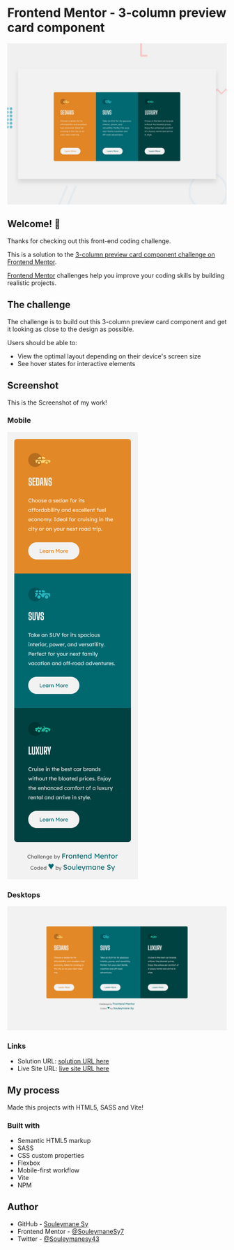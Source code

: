 # Frontend Mentor - 3-column preview card component

![Design preview for the 3-column preview card component coding challenge](./design/desktop-preview.jpg)

## Welcome! 👋

Thanks for checking out this front-end coding challenge.

This is a solution to the [3-column preview card component challenge on Frontend Mentor](https://www.frontendmentor.io/challenges/3column-preview-card-component-pH92eAR2-).

[Frontend Mentor](https://www.frontendmentor.io) challenges help you improve your coding skills by building realistic projects.

## The challenge

The challenge is to build out this 3-column preview card component and get it looking as close to the design as possible.

Users should be able to:

- View the optimal layout depending on their device's screen size
- See hover states for interactive elements

## Screenshot

This is the Screenshot of my work!

### Mobile

![Mobile Screenshot](./preview/Mobile.png)

### Desktops

![Desktop Scrennshot](./preview/Desktop.png)

### Links

- Solution URL: [solution URL here](https://www.frontendmentor.io/solutions/three-column-preview-card-responsive-html-sass-vite-LU427RkYlU)
- Live Site URL: [live site URL here](https://fem-three-column-preview-card.vercel.app/)

## My process

Made this projects with HTML5, SASS and Vite!

### Built with

- Semantic HTML5 markup
- SASS
- CSS custom properties
- Flexbox
- Mobile-first workflow
- Vite
- NPM

## Author

- GitHub - [Souleymane Sy](https://github.com/SouleymaneSy7)
- Frontend Mentor - [@SouleymaneSy7](https://www.frontendmentor.io/profile/SouleymaneSy7)
- Twitter - [@Souleymanesy43](https://twitter.com/Souleymanesy43)
